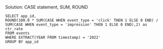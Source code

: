 Solution: CASE statement, SUM, ROUND

```
SELECT app_id,
ROUND(100.0 * SUM(CASE WHEN event_type = 'click' THEN 1 ELSE 0 END) /
SUM(CASE WHEN event_type = 'impression' THEN 1 ELSE 0 END),2) as ctr_rate
FROM events
WHERE EXTRACT(YEAR FROM timestamp) = '2022'
GROUP BY app_id
```
